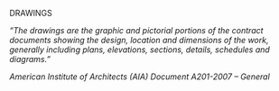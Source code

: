 DRAWINGS

_“The drawings are the graphic and pictorial portions of the contract documents showing the design, location and dimensions of the work, generally including plans, elevations, sections, details, schedules and diagrams.”_

_American Institute of Architects (AIA) Document A201-2007 – General_